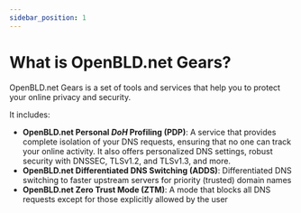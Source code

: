 ```yaml
---
sidebar_position: 1
---
```


# What is OpenBLD.net Gears?

OpenBLD.net Gears is a set of tools and services that help you to protect your online privacy and security. 

It includes:

- **OpenBLD.net Personal _DoH_ Profiling (PDP)**: A service that provides complete isolation of your DNS requests, ensuring that no one can track your online activity. It also offers personalized DNS settings, robust security with DNSSEC, TLSv1.2, and TLSv1.3, and more.
- **OpenBLD.net Differentiated DNS Switching (ADDS)**: Differentiated DNS switching to faster upstream servers for priority (trusted) domain names
- **OpenBLD.net Zero Trust Mode (ZTM)**: A mode that blocks all DNS requests except for those explicitly allowed by the user

